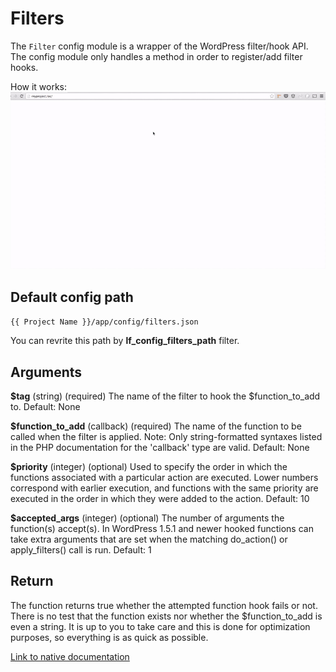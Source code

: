Filters
===

The `Filter` config module is a wrapper of the WordPress filter/hook API. The config module only handles a method in order to register/add filter hooks.

How it works: ![Actions](images/filters.gif)

Default config path
---
`{{ Project Name }}/app/config/filters.json`

You can revrite this path by __lf\_config\_filters\_path__ filter.

Arguments
---
**$tag**
(string) (required) The name of the filter to hook the $function_to_add to.
Default: None

**$function\_to\_add**
(callback) (required) The name of the function to be called when the filter is applied. Note: Only string-formatted syntaxes listed in the PHP documentation for the 'callback' type are valid.
Default: None

**$priority**
(integer) (optional) Used to specify the order in which the functions associated with a particular action are executed. Lower numbers correspond with earlier execution, and functions with the same priority are executed in the order in which they were added to the action.
Default: 10

**$accepted_args**
(integer) (optional) The number of arguments the function(s) accept(s). In WordPress 1.5.1 and newer hooked functions can take extra arguments that are set when the matching do_action() or apply_filters() call is run.
Default: 1

Return
---

The function returns true whether the attempted function hook fails or not. There is no test that the function exists nor whether the $function_to_add is even a string. It is up to you to take care and this is done for optimization purposes, so everything is as quick as possible.



[Link to native documentation](https://codex.wordpress.org/%D0%A1%D0%BF%D1%80%D0%B0%D0%B2%D0%BE%D1%87%D0%BD%D0%B8%D0%BA_%D0%BF%D0%BE_%D1%84%D1%83%D0%BD%D0%BA%D1%86%D0%B8%D1%8F%D0%BC/add_filter)